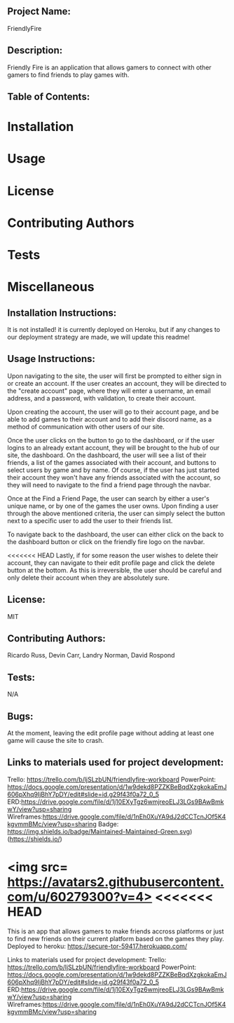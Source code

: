  ## Project Name:
 FriendlyFire

 ## Description:
 Friendly Fire is an application that allows gamers to connect with other gamers to find friends to play games with.  
 
 ## Table of Contents: 
 # Installation
 # Usage 
 # License 
 # Contributing Authors 
 # Tests 
 # Miscellaneous 

 ## Installation Instructions:
 It is not installed! it is currently deployed on Heroku, but if any changes to our deployment strategy are made, we will update this readme!

 ## Usage Instructions:
 Upon navigating to the site, the user will first be prompted to either sign in or create an account. If the user creates an account, they will be directed to the "create account" page, where they will enter a username, an email address, and a password, with validation, to create their account. 
 
 Upon creating the account, the user will go to their account page, and be able to add games to their account and to add their discord name, as a method of communication with other users of our site.  

 Once the user clicks on the button to go to the dashboard, or if the user logins to an already extant account, they will be brought to the hub of our site, the dashboard. On the dashboard, the user will see a list of their friends, a list of the games associated with their account, and buttons to select users by game and by name. Of course, if the user has just started their account they won't have any friends associated with the account, so they will need to navigate to the find a friend page through the navbar. 

 Once at the Find a Friend Page, the user can search by either a user's unique name, or by one of the games the user owns. Upon finding a user through the above mentioned criteria, the user can simply select the button next to a specific user to add the user to their friends list. 

 To navigate back to the dashboard, the user can either click on the back to the dashboard button or click on the friendly fire logo on the navbar. 

<<<<<<< HEAD
 Lastly, if for some reason the user wishes to delete their account, they can navigate to their edit profile page and click the delete button at the bottom. As this is irreversible, the user should be careful and only delete their account when they are absolutely sure. 

 ## License:
 MIT 

 ## Contributing Authors: 
 Ricardo Russ, Devin Carr, Landry Norman, David Rospond 

 ## Tests:
 N/A

 ## Bugs:
 At the moment, leaving the edit profile page without adding at least one game will cause the site to crash.

## Links to materials used for project development:
Trello: https://trello.com/b/ljSLzbUN/friendlyfire-workboard
PowerPoint: https://docs.google.com/presentation/d/1w9dekd8PZZKBeBqdXzgkokaEmJ606pXhq9IjBhY7pDY/edit#slide=id.g29f43f0a72_0_5
ERD:https://drive.google.com/file/d/1j10EXyTgz6wmjreoELJ3LGs9BAwBmkwY/view?usp=sharing
Wireframes:https://drive.google.com/file/d/1nEh0XuYA9dJ2dCCTcnJOf5K4kgvmmBMc/view?usp=sharing
 Badge:
 https://img.shields.io/badge/Maintained-Maintained-Green.svg)(https://shields.io/) 

 <img src= https://avatars2.githubusercontent.com/u/60279300?v=4> 
<<<<<<< HEAD
=======
This is an app that allows gamers to make friends accross platforms or just to find new friends on their current platform based on the games they play. Deployed to heroku: https://secure-tor-59417.herokuapp.com/

Links to materials used for project development:
Trello: https://trello.com/b/ljSLzbUN/friendlyfire-workboard
PowerPoint: https://docs.google.com/presentation/d/1w9dekd8PZZKBeBqdXzgkokaEmJ606pXhq9IjBhY7pDY/edit#slide=id.g29f43f0a72_0_5
ERD:https://drive.google.com/file/d/1j10EXyTgz6wmjreoELJ3LGs9BAwBmkwY/view?usp=sharing
Wireframes:https://drive.google.com/file/d/1nEh0XuYA9dJ2dCCTcnJOf5K4kgvmmBMc/view?usp=sharing

